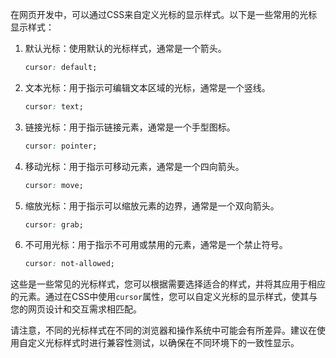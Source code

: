 在网页开发中，可以通过CSS来自定义光标的显示样式。以下是一些常用的光标显示样式：

1. 默认光标：使用默认的光标样式，通常是一个箭头。

   

   

   ```css
   cursor: default;
   ```

2. 文本光标：用于指示可编辑文本区域的光标，通常是一个竖线。

   

   

   ```css
   cursor: text;
   ```

3. 链接光标：用于指示链接元素，通常是一个手型图标。

   

   

   ```css
   cursor: pointer;
   ```

4. 移动光标：用于指示可移动元素，通常是一个四向箭头。

   

   

   ```css
   cursor: move;
   ```

5. 缩放光标：用于指示可以缩放元素的边界，通常是一个双向箭头。

   

   

   ```css
   cursor: grab;
   ```

6. 不可用光标：用于指示不可用或禁用的元素，通常是一个禁止符号。

   

   

   ```css
   cursor: not-allowed;
   ```

这些是一些常见的光标样式，您可以根据需要选择适合的样式，并将其应用于相应的元素。通过在CSS中使用`cursor`属性，您可以自定义光标的显示样式，使其与您的网页设计和交互需求相匹配。

请注意，不同的光标样式在不同的浏览器和操作系统中可能会有所差异。建议在使用自定义光标样式时进行兼容性测试，以确保在不同环境下的一致性显示。